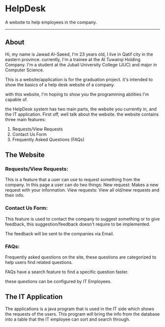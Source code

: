 # HelpDesk
A website to help employees in the company.

--------------------------------------------------------------------------------------------

## About

Hi, my name is Jawad Al-Saeed, I'm 23 years old, I live in Qatif city in the eastern province. currently, I'm a trainee at the Al Tuwairqi Holding Company. 
I'm a student at the Jubail University College (JUC) and major in Computer Science. 

This is a website/application is for the graduation project. it's intended to show the basics of a help desk website of a company.

with this website, I'm hoping to show you the programming abilities I'm capable of. 

the HelpDesk system has two main parts, the website you currently in, and the IT application. First off, well talk about the website. the website contains three main features:
  1. Requests/View Requests
  2. Contact Us Form
  3. Frequently Asked Questions (FAQs)

## The Website

### Requests/View Requests:
This is a feature that a user can use to request something from the company. In this page a user can do two things:
New request: Makes a new request with your information.
View requests: View all old/new requests and their info.

### Contact Us Form:
This feature is used to contact the company to suggest something or to give feedback, this suggestion/feedback doesn't require to be implemented.

The feedback will be sent to the companies via Email.

### FAQs:
Frequently asked questions on the site, these questions are categorized to help users find related questions.

FAQs have a search feature to find a specific question faster.

these questions can be configured by IT Employees.

## The IT Application
The applications is a java program that is used in the IT side which shows the requests of the users.
This program will bring the info from the database into a table that the IT employee can sort and search through.
